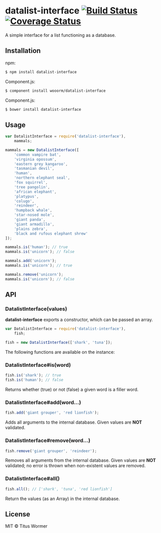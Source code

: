# datalist-interface [![Build Status](https://travis-ci.org/wooorm/datalist-interface.svg?branch=master)](https://travis-ci.org/wooorm/datalist-interface) [![Coverage Status](https://img.shields.io/coveralls/wooorm/datalist-interface.svg)](https://coveralls.io/r/wooorm/datalist-interface?branch=master)

A simple interface for a list functioning as a database.

## Installation

npm:
```sh
$ npm install datalist-interface
```

Component.js:
```sh
$ component install wooorm/datalist-interface
```

Component.js:
```sh
$ bower install datalist-interface
```

## Usage

```js
var DatalistInterface = require('datalist-interface'),
    mammals;

mammals = new DatalistInterface([
    'common vampire bat',
    'virginia opossum',
    'eastern grey kangaroo',
    'tasmanian devil',
    'human',
    'northern elephant seal',
    'fox squirrel',
    'tree pangolin',
    'african elephant',
    'platypus',
    'colugo',
    'reindeer',
    'humpback whale',
    'star-nosed mole',
    'giant panda',
    'giant armadillo',
    'plains zebra',
    'black and rufous elephant shrew'
]);

mammals.is('human'); // true
mammals.is('unicorn'); // false

mammals.add('unicorn');
mammals.is('unicorn'); // true

mammals.remove('unicorn');
mammals.is('unicorn'); // false
```

## API

### DatalistInterface(values)

**datalist-interface** exports a constructor, which can be passed an array.

```js
var DatalistInterface = require('datalist-interface'),
    fish;

fish = new DatalistInterface(['shark', 'tuna']);
```

The following functions are available on the instance:

### DatalistInterface#is(word)

```js
fish.is('shark'); // true
fish.is('human'); // false
```

Returns whether (true) or not (false) a given word is a filler word.

### DatalistInterface#add(word...)

```js
fish.add('giant grouper', 'red lionfish');
```

Adds all arguments to the internal database.
Given values are **NOT** validated.

### DatalistInterface#remove(word...)

```js
fish.remove('giant grouper', 'reindeer');
```

Removes all arguments from the internal database.
Given values are **NOT** validated; no error is thrown when non-existent values are removed.

### DatalistInterface#all()

```js
fish.all(); // ['shark', 'tuna', 'red lionfish']
```

Return the values (as an Array) in the internal database.

## License

MIT © Titus Wormer
